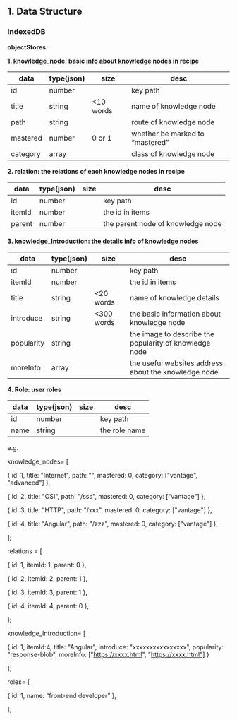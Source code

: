 ## 1. Data Structure

### IndexedDB

**objectStores**:

**1. knowledge_node: basic info about knowledge nodes in recipe**

| data     | type(json) | size      | desc                            |
| -------- | ---------- | --------- | ------------------------------- |
| id       | number     |           | key path                        |
| title    | string     | <10 words | name of knowledge node          |
| path     | string     |           | route of knowledge node         |
| mastered | number     | 0 or 1    | whether be marked to “mastered” |
| category | array      |           | class of knowledge node         |

**2. relation: the relations of each knowledge nodes in recipe**

| data   | type(json) | size | desc                              |
| ------ | ---------- | ---- | --------------------------------- |
| id     | number     |      | key path                          |
| itemId | number     |      | the id in items                   |
| parent | number     |      | the parent node of knowledge node |

**3. knowledge_Introduction: the details info of knowledge nodes**

| data       | type(json) | size       | desc                                                   |
| ---------- | ---------- | ---------- | ------------------------------------------------------ |
| id         | number     |            | key path                                               |
| itemId     | number     |            | the id in items                                        |
| title      | string     | <20 words  | name of knowledge details                              |
| introduce  | string     | <300 words | the basic information about knowledge node             |
| popularity | string     |            | the image to describe the popularity of knowledge node |
| moreInfo   | array      |            | the useful websites address about the knowledge node   |

**4. Role: user roles**

| data | type(json) | size | desc          |
| ---- | ---------- | ---- | ------------- |
| id   | number     |      | key path      |
| name | string     |      | the role name |

e.g.

knowledge_nodes= [

 { id: 1, title: "Internet", path: "", mastered: 0, category: ["vantage", "advanced"] },

 { id: 2, title: "OSI", path: "/sss", mastered: 0, category: ["vantage"] },

 { id: 3, title: "HTTP", path: "/xxx", mastered: 0, category: ["vantage"] },

 { id: 4, title: "Angular", path: "/zzz", mastered: 0, category: ["vantage"] },

];

relations = [

 { id: 1, itemId: 1, parent: 0 },

 { id: 2, itemId: 2, parent: 1 },

 { id: 3, itemId: 3, parent: 1 },

 { id: 4, itemId: 4, parent: 0 },

];

knowledge_Introduction= [

 { id: 1, itemId:4, title: "Angular", introduce: "xxxxxxxxxxxxxxxx", popularity: "response-blob", moreInfo: ["https://xxxx.html", "https://xxxx.html"] }

];

roles= [

 { id: 1, name: “front-end developer” },

];